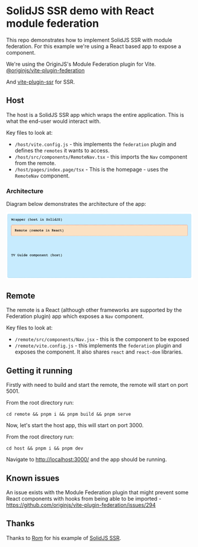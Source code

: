 # SolidJS SSR demo with React module federation
This repo demonstrates how to implement SolidJS SSR with module federation. For this example we're using a React based app to expose a component.

We're using the OriginJS's Module Federation plugin for Vite. [@originjs/vite-plugin-federation](https://github.com/originjs/vite-plugin-federation)

And [vite-plugin-ssr](https://vite-plugin-ssr.com/) for SSR.

## Host
The host is a SolidJS SSR app which wraps the entire application. This is what the end-user would interact with.

Key files to look at:
- `/host/vite.config.js` - this implements the `federation` plugin and defines the `remotes` it wants to access.
- `/host/src/components/RemoteNav.tsx` - this imports the `Nav` component from the remote.
- `/host/pages/index.page/tsx` - This is the homepage - uses the `RemoteNav` component.

### Architecture
Diagram below demonstrates the architecture of the app:

![Architectural overview of the host app](./assets/arch.png)

## Remote
The remote is a React (although other frameworks are supported by the Federation plugin) app which exposes a `Nav` component.

Key files to look at:
- `/remote/src/components/Nav.jsx` - this is the component to be exposed
- `/remote/vite.config.js` - this implements the `federation` plugin and exposes the component. It also shares `react` and `react-dom` libraries.

## Getting it running

Firstly with need to build and start the remote, the remote will start on port 5001.

From the root directory run:
```
cd remote && pnpm i && pnpm build && pnpm serve
```

Now, let's start the host app, this will start on port 3000.

From the root directory run:
```
cd host && pnpm i && pnpm dev
```

Navigate to [http://localhost:3000/](http://localhost:3000/) and the app should be running.

## Known issues

An issue exists with the Module Federation plugin that might prevent some React components with hooks from being able to be imported - https://github.com/originjs/vite-plugin-federation/issues/294 

## Thanks
Thanks to [Rom](https://github.com/brillout) for his example of [SolidJS SSR](https://github.com/brillout/vite-plugin-ssr/tree/main/examples/solid-ssr/).
